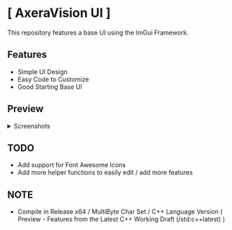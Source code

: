 # [ AxeraVision UI ]
This repository features a base UI using the ImGui Framework.

## Features
* Simple UI Design
* Easy Code to Customize
* Good Starting Base UI

## Preview
<details>
  <summary>Screenshots</summary>
  
![image](https://media.discordapp.net/attachments/895350789512519722/971051154207297576/unknown.png)
![image](https://media.discordapp.net/attachments/895350789512519722/971051213263077376/unknown.png)
![image](https://media.discordapp.net/attachments/895350789512519722/971050829819838504/unknown.png)
![image](https://media.discordapp.net/attachments/895350789512519722/971050545295024228/unknown.png)
  
</details>

## TODO
* Add support for Font Awesome Icons
* Add more helper functions to easily edit / add more features

## NOTE
* Compile in Release x64 / MultiByte Char Set / C++ Language Version ( Preview - Features from the Latest C++ Working Draft (/std:c++latest) )
